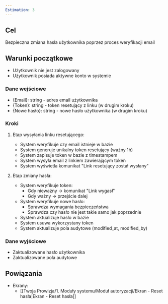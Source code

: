 ```yaml
---
Estimation: 3
---
```


## Cel

Bezpieczna zmiana hasła użytkownika poprzez proces weryfikacji email

## Warunki początkowe

- Użytkownik nie jest zalogowany
- Użytkownik posiada aktywne konto w systemie

### Dane wejściowe

- {Email}: string - adres email użytkownika
- {Token}: string - token resetujący z linku (w drugim kroku)
- {Nowe hasło}: string - nowe hasło użytkownika (w drugim kroku)

### Kroki

1. Etap wysyłania linku resetującego:
   - System weryfikuje czy email istnieje w bazie
   - System generuje unikalny token resetujący (ważny 1h)
   - System zapisuje token w bazie z timestampem
   - System wysyła email z linkiem zawierającym token
   - System wyświetla komunikat "Link resetujący został wysłany"

2. Etap zmiany hasła:
   - System weryfikuje token:
     - Gdy nieważny → komunikat "Link wygasł"
     - Gdy ważny → przejście dalej
   - System weryfikuje nowe hasło:
     - Sprawdza wymagania bezpieczeństwa
     - Sprawdza czy hasło nie jest takie samo jak poprzednie
   - System aktualizuje hasło w bazie
   - System usuwa wykorzystany token
   - System aktualizuje pola audytowe (modified_at, modified_by)

### Dane wyjściowe

- Zaktualizowane hasło użytkownika
- Zaktualizowane pola audytowe

## Powiązania

- Ekrany:
  - [[Twoja Prowizja/1. Moduły systemu/Moduł autoryzacji/Ekran - Reset hasła|Ekran - Reset hasła]]
